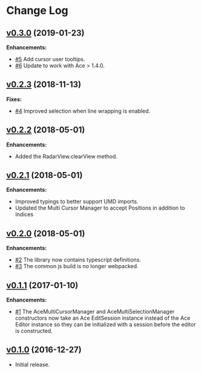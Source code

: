 # Change Log

## [v0.3.0](https://github.com/convergencelabs/ace-collab-ext/tree/0.3.0) (2019-01-23)

**Enhancements:**
- [\#5](https://github.com/convergencelabs/ace-collab-ext/issues/5) Add cursor user tooltips.
- [\#6](https://github.com/convergencelabs/ace-collab-ext/issues/6) Update to work with Ace > 1.4.0.


## [v0.2.3](https://github.com/convergencelabs/ace-collab-ext/tree/0.2.3) (2018-11-13)

**Fixes:**

- [\#4](https://github.com/convergencelabs/ace-collab-ext/pull/4) Improved selection when line wrapping is enabled.

## [v0.2.2](https://github.com/convergencelabs/ace-collab-ext/tree/0.2.2) (2018-05-01)

**Enhancements:**

- Added the RadarView.clearView method.


## [v0.2.1](https://github.com/convergencelabs/ace-collab-ext/tree/0.2.1) (2018-05-01)

**Enhancements:**

- Improved typings to better support UMD imports.
- Updated the Multi Cursor Manager to accept Positions in addition to Indices


## [v0.2.0](https://github.com/convergencelabs/ace-collab-ext/tree/0.2.0) (2018-05-01)

**Enhancements:**

- [\#2](https://github.com/convergencelabs/ace-collab-ext/issues/2) The library now contains typescript definitions.
- [\#3](https://github.com/convergencelabs/ace-collab-ext/issues/3) The common js build is no longer webpacked.


## [v0.1.1](https://github.com/convergencelabs/ace-collab-ext/tree/0.1.1) (2017-01-10)

**Enhancements:**

- [\#1](https://github.com/convergencelabs/ace-collab-ext/issues/1) The AceMultiCursorManager and AceMultiSelectionManager constructors now take an Ace EditSession instance instead of the Ace Editor instance so they can be initialized with a session before the editor is constructed.


## [v0.1.0](https://github.com/convergencelabs/ace-collab-ext/tree/0.1.0) (2016-12-27)

- Initial release.



